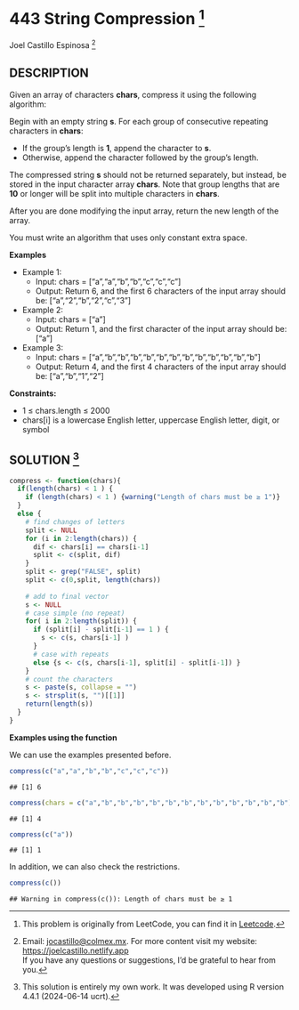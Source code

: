 
# 443 String Compression [^1]

Joel Castillo Espinosa [^2]

## DESCRIPTION

Given an array of characters **chars**, compress it using the following
algorithm:

Begin with an empty string **s**. For each group of consecutive
repeating characters in **chars**:

- If the group’s length is **1**, append the character to **s**.
- Otherwise, append the character followed by the group’s length.

The compressed string **s** should not be returned separately, but
instead, be stored in the input character array **chars**. Note that
group lengths that are **10** or longer will be split into multiple
characters in **chars**.

After you are done modifying the input array, return the new length of
the array.

You must write an algorithm that uses only constant extra space.

**Examples**

- Example 1:
  - Input: chars = \[“a”,“a”,“b”,“b”,“c”,“c”,“c”\]
  - Output: Return 6, and the first 6 characters of the input array
    should be: \[“a”,“2”,“b”,“2”,“c”,“3”\]
- Example 2:
  - Input: chars = \[“a”\]
  - Output: Return 1, and the first character of the input array should
    be: \[“a”\]
- Example 3:
  - Input: chars =
    \[“a”,“b”,“b”,“b”,“b”,“b”,“b”,“b”,“b”,“b”,“b”,“b”,“b”\]
  - Output: Return 4, and the first 4 characters of the input array
    should be: \[“a”,“b”,“1”,“2”\]

**Constraints:**

- 1 ≤ chars.length ≤ 2000
- chars\[i\] is a lowercase English letter, uppercase English letter,
  digit, or symbol

## SOLUTION [^3]

``` r
compress <- function(chars){
  if(length(chars) < 1 ) {
    if (length(chars) < 1 ) {warning("Length of chars must be ≥ 1")}
  } 
  else {
    # find changes of letters
    split <- NULL
    for (i in 2:length(chars)) {
      dif <- chars[i] == chars[i-1]
      split <- c(split, dif)
    }
    split <- grep("FALSE", split)
    split <- c(0,split, length(chars)) 
    
    # add to final vector
    s <- NULL
    # case simple (no repeat)
    for( i in 2:length(split)) {
      if (split[i] - split[i-1] == 1 ) {
        s <- c(s, chars[i-1] )
      }
      # case with repeats
      else {s <- c(s, chars[i-1], split[i] - split[i-1]) }
    }
    # count the characters
    s <- paste(s, collapse = "")
    s <- strsplit(s, "")[[1]]
    return(length(s))
  }
}
```

**Examples using the function**

We can use the examples presented before.

``` r
compress(c("a","a","b","b","c","c","c"))
```

    ## [1] 6

``` r
compress(chars = c("a","b","b","b","b","b","b","b","b","b","b","b","b"))
```

    ## [1] 4

``` r
compress(c("a"))
```

    ## [1] 1

In addition, we can also check the restrictions.

``` r
compress(c())
```

    ## Warning in compress(c()): Length of chars must be ≥ 1

[^1]: This problem is originally from LeetCode, you can find it in
    [Leetcode](https://leetcode.com/problems/string-compression/?envType=study-plan-v2&envId=leetcode-75).

[^2]: Email: <jocastillo@colmex.mx>. For more content visit my website:
    <https://joelcastillo.netlify.app> <br> If you have any questions or
    suggestions, I’d be grateful to hear from you.

[^3]: This solution is entirely my own work. It was developed using R
    version 4.4.1 (2024-06-14 ucrt).
